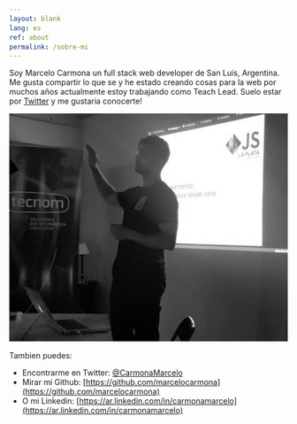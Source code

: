 ```yaml
---
layout: blank
lang: es
ref: about
permalink: /sobre-mi
---
```

Soy Marcelo Carmona un full stack web developer de San Luis, Argentina. Me gusta compartir lo que se y he estado creando cosas para la web por muchos años actualmente estoy trabajando como Teach Lead. Suelo estar por [Twitter](https://twitter.com/CarmonaMarcelo) y me gustaria conocerte!

<p style="text-align: center">
  <img src="/img/marcelocarmona_talk.png" alt="Marcelo Carmona" />
</p>


Tambien puedes:

* Encontrarme en Twitter: [@CarmonaMarcelo](https://twitter.com/CarmonaMarcelo)
* Mirar mi Github: [https://github.com/marcelocarmona](https://github.com/marcelocarmona)
* O mi Linkedin: [https://ar.linkedin.com/in/carmonamarcelo](https://ar.linkedin.com/in/carmonamarcelo)

<script type="application/ld+json">
{
  "@context": "http://schema.org",
  "@type": "Person",
  "name": "Marcelo Carmona",
  "url": "https://marcelocarmona.com",
  "email": "marcelo@marcelocarmona.com",
  "image": "https://marcelocarmona.com/img/marcelo.jpg",
  "sameAs": [
    "https://twitter.com/CarmonaMarcelo",
    "https://github.com/marcelocarmona",
    "https://ar.linkedin.com/in/carmonamarcelo"
  ]
}
</script>
